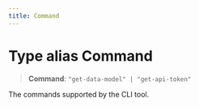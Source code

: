 ```yaml
---
title: Command
---
```


# Type alias Command

> **Command**: `"get-data-model" | "get-api-token"`

The commands supported by the CLI tool.
